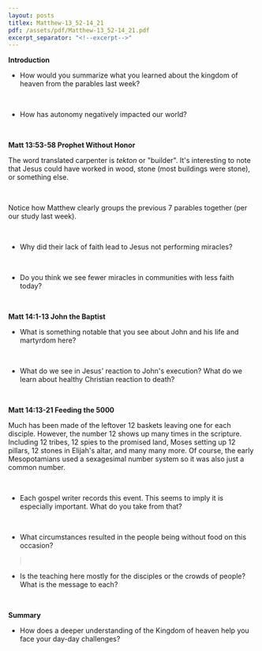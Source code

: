 ```yaml
---
layout: posts
titlex: Matthew-13_52-14_21
pdf: /assets/pdf/Matthew-13_52-14_21.pdf
excerpt_separator: "<!--excerpt-->"
---
```

**Introduction**

-   How would you summarize what you learned about the kingdom of heaven
    from the parables last week?

 

-   How has autonomy negatively impacted our world?

 <!--excerpt-->

**Matt 13:53-58 Prophet Without Honor**

The word translated carpenter is *tekton* or \"builder\". It\'s
interesting to note that Jesus could have worked in wood, stone (most
buildings were stone), or something else.

 

Notice how Matthew clearly groups the previous 7 parables together (per
our study last week).

 

-   Why did their lack of faith lead to Jesus not performing miracles?

 

-   Do you think we see fewer miracles in communities with less faith
    today?

 

**Matt 14:1-13 John the Baptist**

-   What is something notable that you see about John and his life and
    martyrdom here?

 

-   What do we see in Jesus' reaction to John\'s execution? What do we
    learn about healthy Christian reaction to death?

 

**Matt 14:13-21 Feeding the 5000**

Much has been made of the leftover 12 baskets leaving one for each
disciple. However, the number 12 shows up many times in the scripture.
Including 12 tribes, 12 spies to the promised land, Moses setting up 12
pillars, 12 stones in Elijah\'s altar, and many many more. Of course,
the early Mesopotamians used a sexagesimal number system so it was also
just a common number.

 

-   Each gospel writer records this event. This seems to imply it is
    especially important. What do you take from that?

 

-   What circumstances resulted in the people being without food on this
    occasion?

>  

-   Is the teaching here mostly for the disciples or the crowds of
    people? What is the message to each?

 

**Summary**

-   How does a deeper understanding of the Kingdom of heaven help you
    face your day-day challenges?

